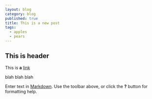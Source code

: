 ```yaml
---
layout: blog
category: blog
published: true
title: This is a new post
tags: 
  - apples
  - pears
---
```


## This is header

This is **a** [link](http://branchmetrics.io/)

blah blah blah

Enter text in [Markdown](http://daringfireball.net/projects/markdown/). Use the toolbar above, or click the **?** button for formatting help.